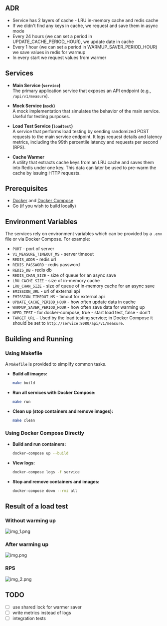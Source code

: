 ## ADR
  - Service has 2 layers of cache - LRU in-memory cache and redis cache
  - If we didn't find any keys in cache, we request and save them in async mode
  - Every 24 hours (we can set a period in UPDATE_CACHE_PERIOD_HOUR), we update date in cache
  - Every 1 hour (we can set a period in WARMUP_SAVER_PERIOD_HOUR) we save values in redis for warmup
  - In every start we request values from warmer

## Services

- **Main Service (`service`)**  
  The primary application service that exposes an API endpoint (e.g., `/api/v1/measure`).

- **Mock Service (`mock`)**  
  A mock implementation that simulates the behavior of the main service. Useful for testing purposes.

- **Load Test Service (`loadtest`)**  
  A service that performs load testing by sending randomized POST requests to the main service endpoint. It logs request details and latency metrics, including the 99th percentile latency and requests per second (RPS).

- **Cache Warmer**  
  A utility that extracts cache keys from an LRU cache and saves them into Redis under one key. This data can later be used to pre-warm the cache by issuing HTTP requests.

## Prerequisites

- [Docker](https://www.docker.com/get-started) and [Docker Compose](https://docs.docker.com/compose/)
- Go (if you wish to build locally)

## Environment Variables

The services rely on environment variables which can be provided by a `.env` file or via Docker Compose. For example:

- `PORT` - port of server
- `V1_MEASURE_TIMEOUT_MS` - server timeout
- `REDIS_ADDR` - redis url 
- `REDIS_PASSWORD` - redis password
- `REDIS_DB` - redis db
- `REDIS_CHAN_SIZE` - size of queue for an async save
- `LRU_CACHE_SIZE` - size of in-memory cache
- `LRU_CHAN_SIZE` - size of queue of in-memory cache for an async save 
- `EMISSION_URL` - url of external api
- `EMISSION_TIMEOUT_MS` - timout for external api
- `UPDATE_CACHE_PERIOD_HOUR` - how often update data in cache
- `WARMUP_SAVER_PERIOD_HOUR` - how often save data for warming up
- `NEED_TEST` - for docker-compose, true - start load test, false - don't
- `TARGET_URL` – Used by the load testing service; in Docker Compose it should be set to `http://service:8080/api/v1/measure`.

## Building and Running

### Using Makefile

A `Makefile` is provided to simplify common tasks.

- **Build all images:**

  ```bash
  make build
  
- **Run all services with Docker Compose:**

  ```bash
  make run
  
- **Clean up (stop containers and remove images):**

  ```bash
  make clean

### Using Docker Compose Directly

- **Build and run containers:**

  ```bash
  docker-compose up --build

- **View logs:**

  ```bash
  docker-compose logs -f service

- **Stop and remove containers and images:**

  ```bash
  docker-compose down --rmi all
  
## Result of a load test
### Without warming up
![img_1.png](doc/img_1.png)

### After warming up
![img.png](doc/img.png)

### RPS
![img_2.png](doc/img_2.png)

## TODO

- [ ] use shared lock for warmer saver
- [ ] write metrics instead of logs
- [ ] integration tests